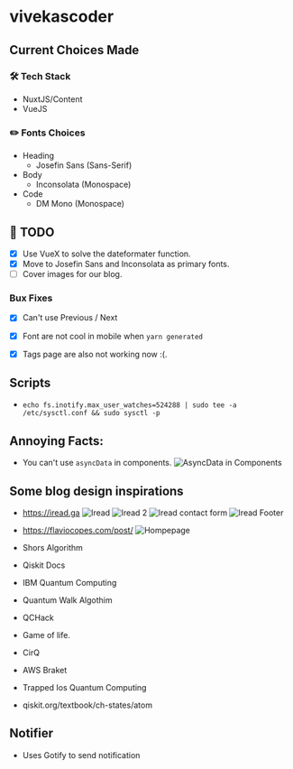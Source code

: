 # vivekascoder

## Current Choices Made

### 🛠️ Tech Stack
- NuxtJS/Content
- VueJS


### ✏️ Fonts Choices
- Heading
  - Josefin Sans (Sans-Serif)
- Body
  - Inconsolata (Monospace)
- Code
  - DM Mono (Monospace)


## 📝 TODO 
- [x] Use VueX to solve the dateformater function.
- [x] Move to Josefin Sans and Inconsolata as primary fonts.
- [ ] Cover images for our blog.
### Bux Fixes
- [x] Can't use Previous / Next
- [x] Font are not cool in mobile when `yarn generated`
- [x] Tags page are also not working now :(.


## Scripts
- `echo fs.inotify.max_user_watches=524288 | sudo tee -a /etc/sysctl.conf && sudo sysctl -p`

## Annoying Facts:
- You can't use `asyncData` in components.
![AsyncData in Components](https://i.imgur.com/R2duxuT.png)

## Some blog design inspirations
- https://iread.ga
![Iread](https://i.imgur.com/gKmsypY.png)
![Iread 2](https://i.imgur.com/xeJycAt.png)
![Iread contact form](https://i.imgur.com/MzbEKOf.png)
![Iread Footer](https://i.imgur.com/uTTyjsa.png)

- https://flaviocopes.com/post/
![Hompepage](https://i.imgur.com/Ac3bzlQ.png)

- Shors Algorithm
- Qiskit Docs
- IBM Quantum Computing
- Quantum Walk Algothim
- QCHack
- Game of life.
- CirQ
- AWS Braket
- Trapped Ios Quantum Computing
- qiskit.org/textbook/ch-states/atom

## Notifier
- Uses Gotify to send notification
